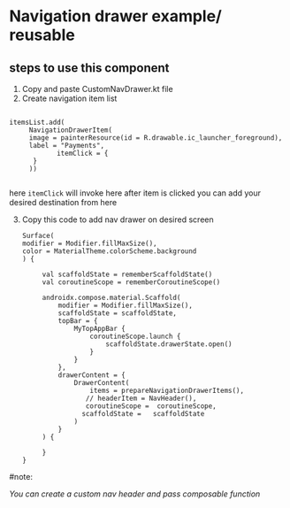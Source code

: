 # Navigation drawer example/ reusable

## steps to use this component
1. Copy and paste CustomNavDrawer.kt file 
2. Create navigation item list

```

itemsList.add(
     NavigationDrawerItem(
     image = painterResource(id = R.drawable.ic_launcher_foreground),
     label = "Payments",
            itemClick = {
      }
     ))
     
```

here ```itemClick``` will invoke here after item is clicked you can add your desired destination from here

3. Copy this code to add nav drawer on desired screen


   ```
   Surface(
   modifier = Modifier.fillMaxSize(),
   color = MaterialTheme.colorScheme.background
   ) {

        val scaffoldState = rememberScaffoldState()
        val coroutineScope = rememberCoroutineScope()

        androidx.compose.material.Scaffold(
            modifier = Modifier.fillMaxSize(),
            scaffoldState = scaffoldState,
            topBar = {
                MyTopAppBar {
                    coroutineScope.launch {
                        scaffoldState.drawerState.open()
                    }
                }
            },
            drawerContent = {
                DrawerContent(
                    items = prepareNavigationDrawerItems(),
                   // headerItem = NavHeader(),
                   coroutineScope =  coroutineScope,
                  scaffoldState =   scaffoldState
                )
            }
        ) {

        }
   }
   
   ```


#note:

_You can create a custom nav header and pass composable function_

